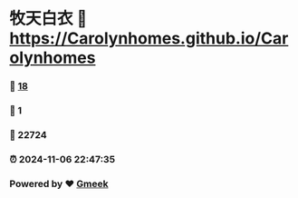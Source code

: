 # 牧天白衣 :link: https://Carolynhomes.github.io/Carolynhomes 
### :page_facing_up: [18](https://Carolynhomes.github.io/Carolynhomes/tag.html) 
### :speech_balloon: 1 
### :hibiscus: 22724 
### :alarm_clock: 2024-11-06 22:47:35 
### Powered by :heart: [Gmeek](https://github.com/Meekdai/Gmeek)
